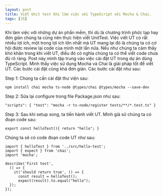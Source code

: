 ```yaml
---
layout: post
title: Viết Unit test khi làm việc với TypeScript với Mocha & Chai.
tags: [JS]
---
```


Khi làm việc với những dự án phần mềm, thì dù là chương trình phức tạp hay đơn giản chúng ta cũng nên thực hiện viết UnitTest.
Việc viết UT có rất nhiều lợi ích, một trong lợi ích lớn nhất mà UT mang lại đó là chúng ta có cơ hội được review lại code của mình một lần nữa.
Nếu như chúng ta cảm thấy khó khăn trong khi viết UT, điều đó có nghĩa chúng ta có thể viết code chưa đủ rõ ràng. Post này mình tập trung vào việc cài đặt UT
trong dự án dùng TypeScript. Mình thấy việc sử dụng Mocha  và Chai là giải pháp tốt để viết UT. Các bước cài đặt cũng khá đơn giản.
Các bước cài đặt như sau: 

Step 1: Chúng ta cần cài đặt thư viện sau: 
~~~~
npm install chai mocha ts-node @types/chai @types/mocha --save-dev
~~~~

Step 2: Sửa lại configure trong file Package.json như sau:
~~~~
"scripts": { "test": "mocha -r ts-node/register tests/**/*.test.ts" }
~~~~

Step 3: Sau khi setup xong, ta tiến hành viết UT. Mình giả sử chúng ta có đoạn code sau:
~~~~
export const helloTest(){ return "hello"; }
~~~~

Chúng ta sẽ có code đoạn code UT như sau: 
~~~~
import { helloTest } from '../src/hello-test';
import { expect } from 'chai';
import 'mocha';

describe('First test', 
  () => { 
    it('should return true', () => { 
      const result = helloTest();
      expect(result).to.equal("hello"); 
  }); 
});
~~~~



